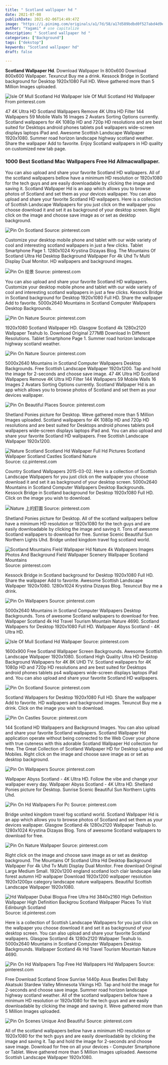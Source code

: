 ```yaml
---
title: " Scotland wallpaper hd "
date: 2021-07-08
publishDate: 2021-02-06T14:49:47Z
image: "https://i.pinimg.com/originals/a1/7d/58/a17d589bdbd0f527abd4d9eef01355da.jpg"
author: "Yagami" # use capitalize
description: " Scotland wallpaper hd "
categories: ["Background"]
tags: ["dekstop"]
keywords: "Scotland wallpaper hd"
draft: false

---
```



**Scotland Wallpaper Hd**. Download Wallpaper In 800x600 Download 800x600 Wallpaper. Texuncut Buy me a drink. Kessock Bridge in Scotland background for Desktop 1920x1080 Full HD. Weve gathered more than 5 Million Images uploaded.

![Isle Of Mull Scotland Hd Wallpaper](https://i.pinimg.com/originals/26/0d/13/260d1354ff7dd1f38a4bc1c81ec080a6.jpg "Isle Of Mull Scotland Hd Wallpaper")
Isle Of Mull Scotland Hd Wallpaper From pinterest.com


47 4K Ultra HD Scotland Wallpapers Remove 4K Ultra HD Filter 144 Wallpapers 59 Mobile Walls 16 Images 2 Avatars Sorting Options currently. Scotland wallpapers for 4K 1080p HD and 720p HD resolutions and are best suited for Desktops android phones tablets ps4 wallpapers wide-screen displays laptops iPad and. Awesome Scottish Landscape Wallpaper 1920x1080. Summer road horizon landscape highway scotland weather. Share the wallpaper Add to favorite. Enjoy Scotland wallpapers in HD quality on customized new tab page.

### 1000 Best Scotland Mac Wallpapers Free Hd Allmacwallpaper.

You can also upload and share your favorite Scotland HD wallpapers. All of the scotland wallpapers bellow have a minimum HD resolution or 1920x1080 for the tech guys and are easily downloadable by clicking the image and saving it. Scotland Wallpaper Hd is an app which allows you to browse photos of Scotland and set them as your devices wallpaper. You can also upload and share your favorite Scotland HD wallpapers. Here is a collection of Scottish Landscape Wallpapers for you just click on the wallpaper you choose download it and set it as background of your desktop screen. Right click on the image and choose save image as or set as desktop background.


![Pin On Scotland](https://i.pinimg.com/originals/ae/07/89/ae07898e8db2af84eaac6b3da8075b6f.jpg "Pin On Scotland")
Source: pinterest.com

Customize your desktop mobile phone and tablet with our wide variety of cool and interesting scotland wallpapers in just a few clicks. Tablet Smartphone Page 1. 1280x1024 Krystina Dizayas Blog. The Mountains Of Scotland Ultra Hd Desktop Background Wallpaper For 4k Uhd Tv Multi Display Dual Monitor. HD wallpapers and background images.

![Pin On 绘景](https://i.pinimg.com/originals/e3/e0/f6/e3e0f6f7a5400260c87084f59c771e96.jpg "Pin On 绘景")
Source: pinterest.com

You can also upload and share your favorite Scotland HD wallpapers. Customize your desktop mobile phone and tablet with our wide variety of cool and interesting scotland wallpapers in just a few clicks. Kessock Bridge in Scotland background for Desktop 1920x1080 Full HD. Share the wallpaper Add to favorite. 5000x2640 Mountains in Scotland Computer Wallpapers Desktop Backgrounds.

![Pin On Nature](https://i.pinimg.com/originals/cd/54/ba/cd54ba2544ba463468c9f3980d10782c.jpg "Pin On Nature")
Source: pinterest.com

1920x1080 Scotland Wallpaper HD. Glasgow Scotland 4k 1280x2120 Wallpaper Teahub Io. Download Original 277MB Download In Different Resolutions. Tablet Smartphone Page 1. Summer road horizon landscape highway scotland weather.

![Pin On Nature](https://i.pinimg.com/originals/1d/b3/5d/1db35dd2514c44fce3c04f0e5aca21a3.jpg "Pin On Nature")
Source: pinterest.com

5000x2640 Mountains in Scotland Computer Wallpapers Desktop Backgrounds. Free Scottish Landscape Wallpaper 1920x1200. Tap and hold the image for 2-seconds and choose save image. 47 4K Ultra HD Scotland Wallpapers Remove 4K Ultra HD Filter 144 Wallpapers 59 Mobile Walls 16 Images 2 Avatars Sorting Options currently. Scotland Wallpaper Hd is an app which allows you to browse photos of Scotland and set them as your devices wallpaper.

![Pin On Beautiful Places](https://i.pinimg.com/originals/14/ec/02/14ec0246b034fda8d9b6767f13a91fd9.jpg "Pin On Beautiful Places")
Source: pinterest.com

Shetland Ponies picture for Desktop. Weve gathered more than 5 Million Images uploaded. Scotland wallpapers for 4K 1080p HD and 720p HD resolutions and are best suited for Desktops android phones tablets ps4 wallpapers wide-screen displays laptops iPad and. You can also upload and share your favorite Scotland HD wallpapers. Free Scottish Landscape Wallpaper 1920x1200.

![Nature Scotland Scotland Hd Wallpaper Full Hd Pictures Scotland Wallpaper Scotland Castles Scotland Nature](https://i.pinimg.com/originals/9a/7a/8d/9a7a8dd276f3910011d573dc621b4a59.jpg "Nature Scotland Scotland Hd Wallpaper Full Hd Pictures Scotland Wallpaper Scotland Castles Scotland Nature")
Source: cz.pinterest.com

Country Scotland Wallpapers 2015-03-02. Here is a collection of Scottish Landscape Wallpapers for you just click on the wallpaper you choose download it and set it as background of your desktop screen. 5000x2640 Mountains in Scotland Computer Wallpapers Desktop Backgrounds. Kessock Bridge in Scotland background for Desktop 1920x1080 Full HD. Click on the image you wish to download.

![Nature 上的釘圖](https://i.pinimg.com/originals/30/4d/76/304d76f225fafe1143dd09849958a373.jpg "Nature 上的釘圖")
Source: pinterest.com

Shetland Ponies picture for Desktop. All of the scotland wallpapers bellow have a minimum HD resolution or 1920x1080 for the tech guys and are easily downloadable by clicking the image and saving it. Tons of awesome Scotland wallpapers to download for free. Sunrise Scenic Beautiful Sun Northern Lights Uhd. Bridge united kingdom travel fog scotland world.

![Scotland Mountains Field Wallpaper Hd Nature 4k Wallpapers Images Photos And Background Field Wallpaper Scenery Wallpaper Scotland Mountains](https://i.pinimg.com/736x/dc/67/1d/dc671d0718eafb50b478e87be5717be5.jpg "Scotland Mountains Field Wallpaper Hd Nature 4k Wallpapers Images Photos And Background Field Wallpaper Scenery Wallpaper Scotland Mountains")
Source: pinterest.com

Kessock Bridge in Scotland background for Desktop 1920x1080 Full HD. Share the wallpaper Add to favorite. Awesome Scottish Landscape Wallpaper 1920x1080. 1280x1024 Krystina Dizayas Blog. Texuncut Buy me a drink.

![Pin On Wallpapers](https://i.pinimg.com/originals/ee/45/8e/ee458ead0b06fc9d3c18290aec803000.jpg "Pin On Wallpapers")
Source: pinterest.com

5000x2640 Mountains in Scotland Computer Wallpapers Desktop Backgrounds. Tons of awesome Scotland wallpapers to download for free. Wallpaper Scotland 4k Hd Travel Tourism Mountain Nature 4690. Scotland Wallpapers for Desktop 1920x1080 Full HD. Wallpaper Abyss Scotland - 4K Ultra HD.

![Isle Of Mull Scotland Hd Wallpaper](https://i.pinimg.com/originals/26/0d/13/260d1354ff7dd1f38a4bc1c81ec080a6.jpg "Isle Of Mull Scotland Hd Wallpaper")
Source: pinterest.com

1600x900 Free Scotland Wallpaper Screen Backgrounds. Awesome Scottish Landscape Wallpaper 1920x1080. Scotland High Quality Ultra HD Desktop Background Wallpapers for 4K 8K UHD TV. Scotland wallpapers for 4K 1080p HD and 720p HD resolutions and are best suited for Desktops android phones tablets ps4 wallpapers wide-screen displays laptops iPad and. You can also upload and share your favorite Scotland HD wallpapers.

![Pin On Scotland](https://i.pinimg.com/originals/30/24/b3/3024b36e21e4ca3958a313a9f8d4af3d.jpg "Pin On Scotland")
Source: pinterest.com

Scotland Wallpapers for Desktop 1920x1080 Full HD. Share the wallpaper Add to favorite. HD wallpapers and background images. Texuncut Buy me a drink. Click on the image you wish to download.

![Pin On Castles](https://i.pinimg.com/originals/fb/c7/c7/fbc7c7bc495a9e8b625376f6d7d51e00.jpg "Pin On Castles")
Source: pinterest.com

144 Scotland HD Wallpapers and Background Images. You can also upload and share your favorite Scotland wallpapers. Scotland Wallpaper Hd application operate without being connected to the Web Cover your phone with true cuteness with this adorable Scotland Wallpaper Hd collection for free. The Great Collection of Scotland Wallpaper HD for Desktop Laptop and Mobiles. Right click on the image and choose save image as or set as desktop background.

![Pin On Wallpapers](https://i.pinimg.com/originals/0e/4b/a6/0e4ba6b1834107fe8c5b0e720ca395eb.jpg "Pin On Wallpapers")
Source: pinterest.com

Wallpaper Abyss Scotland - 4K Ultra HD. Follow the vibe and change your wallpaper every day. Wallpaper Abyss Scotland - 4K Ultra HD. Shetland Ponies picture for Desktop. Sunrise Scenic Beautiful Sun Northern Lights Uhd.

![Pin On Hd Wallpapers For Pc](https://i.pinimg.com/originals/87/d8/96/87d896cabc4df48fa033b7b2720676d9.jpg "Pin On Hd Wallpapers For Pc")
Source: pinterest.com

Bridge united kingdom travel fog scotland world. Scotland Wallpaper Hd is an app which allows you to browse photos of Scotland and set them as your devices wallpaper. Glasgow Scotland 4k 1280x2120 Wallpaper Teahub Io. 1280x1024 Krystina Dizayas Blog. Tons of awesome Scotland wallpapers to download for free.

![Pin On Nature Wallpaper](https://i.pinimg.com/736x/c6/1c/df/c61cdf7f2772e98f83ca8218230de114.jpg "Pin On Nature Wallpaper")
Source: pinterest.com

Right click on the image and choose save image as or set as desktop background. The Mountains Of Scotland Ultra Hd Desktop Background Wallpaper For 4k Uhd Tv Multi Display Dual Monitor. Free download Original Large Medium Small. 1920x1200 england scotland loch clair landscape lake forest autumn HD wallpaper Download 1920x1200 wallpaper resolution 1920x1200px category landscape nature wallpapers. Beautiful Scottish Landscape Wallpaper 1920x1080.

![Hd Wallpaper Dubai Blogua Free Ultra Hd 3840x2160 High Definition Wallpaper High Definition Backgrou Scotland Wallpaper Places To Visit Edinburgh Scotland](https://i.pinimg.com/originals/47/4e/c3/474ec39055e504118e412dd065aaa45e.jpg "Hd Wallpaper Dubai Blogua Free Ultra Hd 3840x2160 High Definition Wallpaper High Definition Backgrou Scotland Wallpaper Places To Visit Edinburgh Scotland")
Source: id.pinterest.com

Here is a collection of Scottish Landscape Wallpapers for you just click on the wallpaper you choose download it and set it as background of your desktop screen. You can also upload and share your favorite Scotland wallpapers. Glasgow Scotland 4k 1280x2120 Wallpaper Teahub Io. 5000x2640 Mountains in Scotland Computer Wallpapers Desktop Backgrounds. Wallpaper Scotland 4k Hd Travel Tourism Mountain Nature 4690.

![Pin On Hd Wallpapers Top Free Hd Wallpapers Hd Wallpapers](https://i.pinimg.com/originals/07/59/65/075965001444aeee24896bb31578b93a.jpg "Pin On Hd Wallpapers Top Free Hd Wallpapers Hd Wallpapers")
Source: pinterest.com

Free Download Scotland Snow Sunrise 1440p Asus Beatles Dell Baby Akatsuki Stardew Valley Minnesota Vikings HD. Tap and hold the image for 2-seconds and choose save image. Summer road horizon landscape highway scotland weather. All of the scotland wallpapers bellow have a minimum HD resolution or 1920x1080 for the tech guys and are easily downloadable by clicking the image and saving it. Weve gathered more than 5 Million Images uploaded.

![Pin On Scenes Unique And Beautiful](https://i.pinimg.com/originals/a1/7d/58/a17d589bdbd0f527abd4d9eef01355da.jpg "Pin On Scenes Unique And Beautiful")
Source: pinterest.com

All of the scotland wallpapers bellow have a minimum HD resolution or 1920x1080 for the tech guys and are easily downloadable by clicking the image and saving it. Tap and hold the image for 2-seconds and choose save image. Download for free on all your devices - Computer Smartphone or Tablet. Weve gathered more than 5 Million Images uploaded. Awesome Scottish Landscape Wallpaper 1920x1080.

